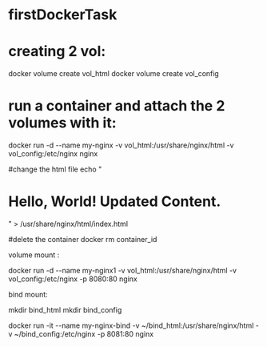 # firstDockerTask

# creating 2 vol:

docker volume create vol_html
docker volume create vol_config

# run a container and attach the 2 volumes with it:

docker run -d --name my-nginx -v vol_html:/usr/share/nginx/html -v vol_config:/etc/nginx nginx

#change the html file 
echo "<html><body><h1>Hello, World! Updated Content.</h1></body></html>" > /usr/share/nginx/html/index.html

#delete the container
docker rm container_id

volume mount :

docker run -d   --name my-nginx1   -v vol_html:/usr/share/nginx/html   -v vol_config:/etc/nginx   -p 8080:80   nginx

bind mount:

mkdir bind_html
mkdir bind_config

docker run -it   --name my-nginx-bind   -v ~/bind_html:/usr/share/nginx/html   -v ~/bind_config:/etc/nginx   -p 8081:80   nginx
